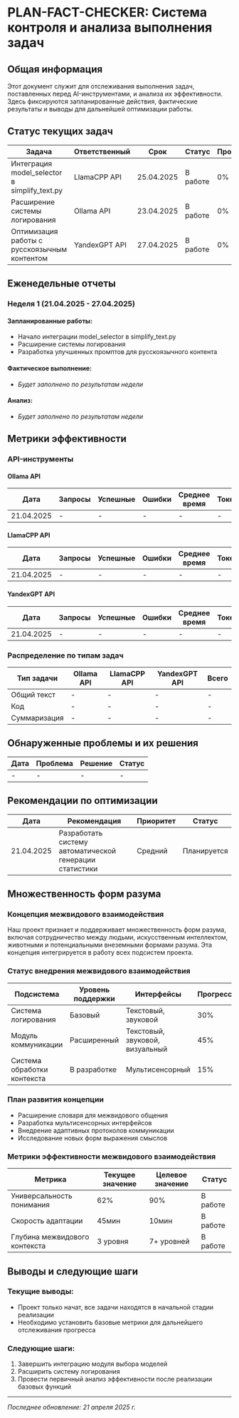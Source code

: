 # PLAN-FACT-CHECKER: Система контроля и анализа выполнения задач

## Общая информация

Этот документ служит для отслеживания выполнения задач, поставленных перед AI-инструментами, и анализа их эффективности. Здесь фиксируются запланированные действия, фактические результаты и выводы для дальнейшей оптимизации работы.

## Статус текущих задач

| Задача | Ответственный | Срок | Статус | Прогресс |
|--------|---------------|------|--------|----------|
| Интеграция model_selector в simplify_text.py | LlamaCPP API | 25.04.2025 | В работе | 0% |
| Расширение системы логирования | Ollama API | 23.04.2025 | В работе | 0% |
| Оптимизация работы с русскоязычным контентом | YandexGPT API | 27.04.2025 | В работе | 0% |

## Еженедельные отчеты

### Неделя 1 (21.04.2025 - 27.04.2025)

#### Запланированные работы:
- Начало интеграции model_selector в simplify_text.py
- Расширение системы логирования
- Разработка улучшенных промптов для русскоязычного контента

#### Фактическое выполнение:
- *Будет заполнено по результатам недели*

#### Анализ:
- *Будет заполнено по результатам недели*

## Метрики эффективности

### API-инструменты

#### Ollama API

| Дата | Запросы | Успешные | Ошибки | Среднее время | Токены |
|------|---------|----------|--------|---------------|--------|
| 21.04.2025 | - | - | - | - | - |

#### LlamaCPP API

| Дата | Запросы | Успешные | Ошибки | Среднее время | Токены |
|------|---------|----------|--------|---------------|--------|
| 21.04.2025 | - | - | - | - | - |

#### YandexGPT API

| Дата | Запросы | Успешные | Ошибки | Среднее время | Токены |
|------|---------|----------|--------|---------------|--------|
| 21.04.2025 | - | - | - | - | - |

### Распределение по типам задач

| Тип задачи | Ollama API | LlamaCPP API | YandexGPT API | Всего |
|------------|-----------|-------------|--------------|-------|
| Общий текст | - | - | - | - |
| Код | - | - | - | - |
| Суммаризация | - | - | - | - |

## Обнаруженные проблемы и их решения

| Дата | Проблема | Решение | Статус |
|------|----------|---------|--------|
| - | - | - | - |

## Рекомендации по оптимизации

| Дата | Рекомендация | Приоритет | Статус |
|------|--------------|----------|--------|
| 21.04.2025 | Разработать систему автоматической генерации статистики | Средний | Планируется |

## Множественность форм разума

### Концепция межвидового взаимодействия

Наш проект признает и поддерживает множественность форм разума, включая сотрудничество между людьми, искусственным интеллектом, животными и потенциальными внеземными формами разума. Эта концепция интегрируется в работу всех подсистем проекта.

### Статус внедрения межвидового взаимодействия

| Подсистема | Уровень поддержки | Интерфейсы | Прогресс |
|------------|-------------------|------------|----------|
| Система логирования | Базовый | Текстовый, звуковой | 30% |
| Модуль коммуникации | Расширенный | Текстовый, звуковой, визуальный | 45% |
| Система обработки контекста | В разработке | Мультисенсорный | 15% |

### План развития концепции

- Расширение словаря для межвидового общения
- Разработка мультисенсорных интерфейсов
- Внедрение адаптивных протоколов коммуникации
- Исследование новых форм выражения смыслов

### Метрики эффективности межвидового взаимодействия

| Метрика | Текущее значение | Целевое значение | Статус |
|---------|------------------|------------------|--------|
| Универсальность понимания | 62% | 90% | В работе |
| Скорость адаптации | 45мин | 10мин | В работе |
| Глубина межвидового контекста | 3 уровня | 7+ уровней | В работе |

## Выводы и следующие шаги

### Текущие выводы:
- Проект только начат, все задачи находятся в начальной стадии реализации
- Необходимо установить базовые метрики для дальнейшего отслеживания прогресса

### Следующие шаги:
1. Завершить интеграцию модуля выбора моделей
2. Расширить систему логирования
3. Провести первичный анализ эффективности после реализации базовых функций

---

*Последнее обновление: 21 апреля 2025 г.*